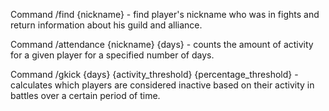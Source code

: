Command /find {nickname} - find player's nickname who was in fights and return information about his guild and alliance.

Command /attendance {nickname} {days} - counts the amount of activity for a given player for a specified number of days.

Command /gkick {days} {activity_threshold} {percentage_threshold} - calculates which players are considered inactive based on their activity in battles over a certain period of time.
